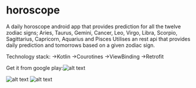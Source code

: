 # horoscope
A daily horoscope android app that provides prediction for all the twelve zodiac signs;
Aries, Taurus, Gemini, Cancer, Leo, Virgo, Libra, Scorpio, Sagittarius, Capricorn, Aquarius and Pisces
Utilises an rest api that provides daily prediction and tomorrows based on a given zodiac sign.

Technology stack:
->Kotlin
->Courotines
->ViewBinding
->Retrofit

Get it from google play:![alt text](https://play.google.com/store/apps/details?id=com.horoscopes.horoscope)

![alt text](https://play-lh.googleusercontent.com/rEgYa0JaWXIkBtS_zeGpyQEhiDdMzPhaLPaucZrM5YAUmskfOQcklxLE57yjBiY_0E8=w1600-h768-rw)
![alt text](https://play-lh.googleusercontent.com/Msy-crFEo_1m1l1K1Cb2l-9oRYraMWwSm7KaBOS-Fb5UAUN8YKfYPA_V0N303FZ4obZL=w1600-h768-rw)
